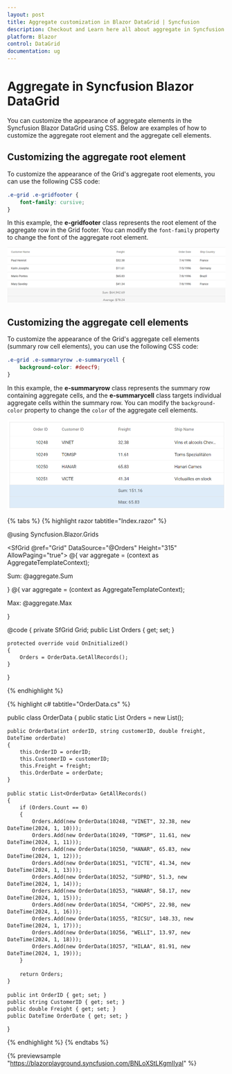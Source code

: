 ```yaml
---
layout: post
title: Aggregate customization in Blazor DataGrid | Syncfusion
description: Checkout and Learn here all about aggregate in Syncfusion Blazor DataGrid Component and much more details.
platform: Blazor
control: DataGrid
documentation: ug
---
```


# Aggregate in Syncfusion Blazor DataGrid

You can customize the appearance of aggregate elements in the Syncfusion Blazor DataGrid using CSS. Below are examples of how to customize the aggregate root element and the aggregate cell elements.

## Customizing the aggregate root element

To customize the appearance of the Grid's aggregate root elements, you can use the following CSS code:

```css
.e-grid .e-gridfooter {
    font-family: cursive;
}
```

In this example, the **e-gridfooter** class represents the root element of the aggregate row in the Grid footer. You can modify the `font-family` property to change the font of the aggregate root element.

![Customize aggregate root element](../images/style-and-appearance/aggregate-root-element.png)

## Customizing the aggregate cell elements

To customize the appearance of the Grid's aggregate cell elements (summary row cell elements), you can use the following CSS code:

```css
.e-grid .e-summaryrow .e-summarycell {
    background-color: #deecf9;
}
```

In this example, the **e-summaryrow** class represents the summary row containing aggregate cells, and the **e-summarycell** class targets individual aggregate cells within the summary row. You can modify the `background-color` property to change the `color` of the aggregate cell elements.

![Customize aggregate cell element](../images/style-and-appearance/aggregate-cell-element.png)

{% tabs %}
{% highlight razor tabtitle="Index.razor" %}

@using Syncfusion.Blazor.Grids

<SfGrid @ref="Grid" DataSource="@Orders" Height="315" AllowPaging="true">
    <GridPageSettings PageSize="8"></GridPageSettings>
    <GridAggregates>
        <GridAggregate>
            <GridAggregateColumns>
                <GridAggregateColumn Field=@nameof(OrderData.Freight) Type="AggregateType.Sum" >
                    <FooterTemplate>
                        @{
                            var aggregate = (context as AggregateTemplateContext);
                            <div>
                                <p>Sum: @aggregate.Sum</p>
                            </div>
                        }
                    </FooterTemplate>
                </GridAggregateColumn>
            </GridAggregateColumns>
        </GridAggregate>
        <GridAggregate>
            <GridAggregateColumns>
                <GridAggregateColumn Field=@nameof(OrderData.Freight) Type="AggregateType.Max">
                    <FooterTemplate>
                        @{
                            var aggregate = (context as AggregateTemplateContext);
                            <div>
                                <p>Max: @aggregate.Max</p>
                            </div>
                        }
                    </FooterTemplate>
                </GridAggregateColumn>
            </GridAggregateColumns>
        </GridAggregate>
    </GridAggregates>
    <GridColumns>
        <GridColumn Field=@nameof(OrderData.OrderID) HeaderText="Order ID" TextAlign="Syncfusion.Blazor.Grids.TextAlign.Right" Width="140"></GridColumn>
        <GridColumn Field=@nameof(OrderData.CustomerID) HeaderText="Customer ID" Width="120"></GridColumn>
        <GridColumn Field=@nameof(OrderData.Freight) HeaderText="Freight" TextAlign="Syncfusion.Blazor.Grids.TextAlign.Right" Width="120"></GridColumn>
        <GridColumn Field=@nameof(OrderData.OrderDate) HeaderText="Order Date" Format="d" Width="100" TextAlign="Syncfusion.Blazor.Grids.TextAlign.Right"></GridColumn>
    </GridColumns>
</SfGrid>

<style>
    .e-grid .e-gridfooter {
        font-family: cursive;
    }
    .e-grid .e-summaryrow .e-summarycell {
        background-color: #deecf9;
    }
</style>

@code {
    private SfGrid<OrderData> Grid;
    public List<OrderData> Orders { get; set; }

    protected override void OnInitialized()
    {
        Orders = OrderData.GetAllRecords();
    }
}

{% endhighlight %}

{% highlight c# tabtitle="OrderData.cs" %}

public class OrderData
{
    public static List<OrderData> Orders = new List<OrderData>();

    public OrderData(int orderID, string customerID, double freight, DateTime orderDate)
    {
        this.OrderID = orderID;
        this.CustomerID = customerID;
        this.Freight = freight;
        this.OrderDate = orderDate;
    }

    public static List<OrderData> GetAllRecords()
    {
        if (Orders.Count == 0)
        {
            Orders.Add(new OrderData(10248, "VINET", 32.38, new DateTime(2024, 1, 10)));
            Orders.Add(new OrderData(10249, "TOMSP", 11.61, new DateTime(2024, 1, 11)));
            Orders.Add(new OrderData(10250, "HANAR", 65.83, new DateTime(2024, 1, 12)));
            Orders.Add(new OrderData(10251, "VICTE", 41.34, new DateTime(2024, 1, 13)));
            Orders.Add(new OrderData(10252, "SUPRD", 51.3, new DateTime(2024, 1, 14)));
            Orders.Add(new OrderData(10253, "HANAR", 58.17, new DateTime(2024, 1, 15)));
            Orders.Add(new OrderData(10254, "CHOPS", 22.98, new DateTime(2024, 1, 16)));
            Orders.Add(new OrderData(10255, "RICSU", 148.33, new DateTime(2024, 1, 17)));
            Orders.Add(new OrderData(10256, "WELLI", 13.97, new DateTime(2024, 1, 18)));
            Orders.Add(new OrderData(10257, "HILAA", 81.91, new DateTime(2024, 1, 19)));
        }

        return Orders;
    }

    public int OrderID { get; set; }
    public string CustomerID { get; set; }
    public double Freight { get; set; }
    public DateTime OrderDate { get; set; }
}

{% endhighlight %}
{% endtabs %}

{% previewsample "https://blazorplayground.syncfusion.com/BNLoXStLKgmIIyaI" %}